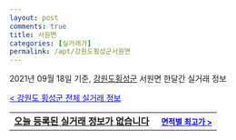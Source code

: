 ```yaml
---
layout: post
comments: true
title: 서원면
categories: [실거래가]
permalink: /apt/강원도횡성군서원면
---
```


2021년 09월 18일 기준, <a href="/apt/강원도횡성군">강원도횡성군</a> 서원면 한달간 실거래 정보

<a style="color: blue;" href="/apt/강원도횡성군">< 강원도 횡성군 전체 실거래 정보</a>
<!---- start ---->
<table>
  <tr>
    <td colspan="4" style="font-weight: bold;"><a href="/apt/강원도횡성군서원면{name_without_space}">오늘 등록된 실거래 정보가 없습니다</a> &nbsp;&nbsp;&nbsp; <a style="color: blue; font-size: smaller;" href="/apt/강원도횡성군서원면{name_without_space}">면적별 최고가 ></a></td>
  </tr>
    
</table>
<!---- end ---->
    